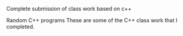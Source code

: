 Complete submission of class work based on c++

Random C++ programs 
These are some of the C++ class work that I completed. 
